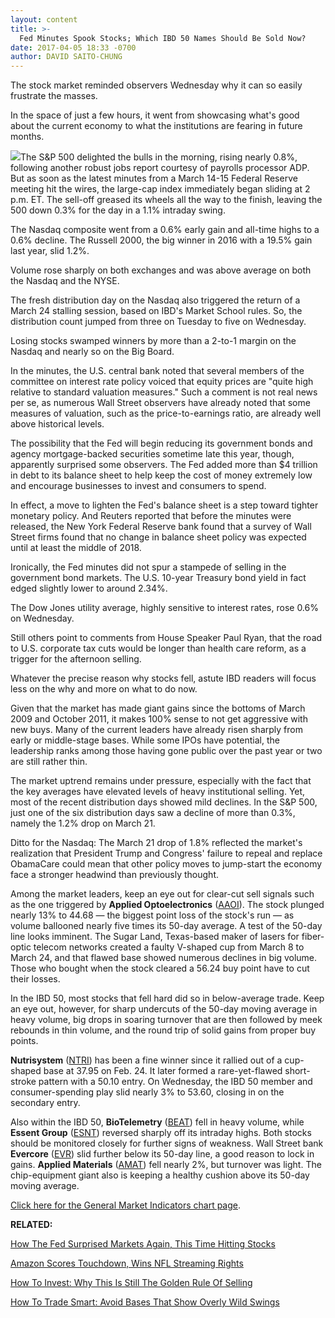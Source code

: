 ```yaml
---
layout: content
title: >-
  Fed Minutes Spook Stocks; Which IBD 50 Names Should Be Sold Now?
date: 2017-04-05 18:33 -0700
author: DAVID SAITO-CHUNG
---
```








The stock market reminded observers Wednesday why it can so easily frustrate the masses.


In the space of just a few hours, it went from showcasing what's good about the current economy to what the institutions are fearing in future months.


![](https://www.investors.com/wp-content/uploads/2017/04/MP040517-184x300.png)The S&P 500 delighted the bulls in the morning, rising nearly 0.8%, following another robust jobs report courtesy of payrolls processor ADP. But as soon as the latest minutes from a March 14-15 Federal Reserve meeting hit the wires, the large-cap index immediately began sliding at 2 p.m. ET. The sell-off greased its wheels all the way to the finish, leaving the 500 down 0.3% for the day in a 1.1% intraday swing.


The Nasdaq composite went from a 0.6% early gain and all-time highs to a 0.6% decline. The Russell 2000, the big winner in 2016 with a 19.5% gain last year, slid 1.2%.


Volume rose sharply on both exchanges and was above average on both the Nasdaq and the NYSE.


The fresh distribution day on the Nasdaq also triggered the return of a March 24 stalling session, based on IBD's Market School rules. So, the distribution count jumped from three on Tuesday to five on Wednesday.


Losing stocks swamped winners by more than a 2-to-1 margin on the Nasdaq and nearly so on the Big Board.


In the minutes, the U.S. central bank noted that several members of the committee on interest rate policy voiced that equity prices are "quite high relative to standard valuation measures." Such a comment is not real news per se, as numerous Wall Street observers have already noted that some measures of valuation, such as the price-to-earnings ratio, are already well above historical levels.


The possibility that the Fed will begin reducing its government bonds and agency mortgage-backed securities sometime late this year, though, apparently surprised some observers. The Fed added more than $4 trillion in debt to its balance sheet to help keep the cost of money extremely low and encourage businesses to invest and consumers to spend.


In effect, a move to lighten the Fed's balance sheet is a step toward tighter monetary policy. And Reuters reported that before the minutes were released, the New York Federal Reserve bank found that a survey of Wall Street firms found that no change in balance sheet policy was expected until at least the middle of 2018.


Ironically, the Fed minutes did not spur a stampede of selling in the government bond markets. The U.S. 10-year Treasury bond yield in fact edged slightly lower to around 2.34%.


The Dow Jones utility average, highly sensitive to interest rates, rose 0.6% on Wednesday.


Still others point to comments from House Speaker Paul Ryan, that the road to U.S. corporate tax cuts would be longer than health care reform, as a trigger for the afternoon selling.


Whatever the precise reason why stocks fell, astute IBD readers will focus less on the why and more on what to do now.


Given that the market has made giant gains since the bottoms of March 2009 and October 2011, it makes 100% sense to not get aggressive with new buys. Many of the current leaders have already risen sharply from early or middle-stage bases. While some IPOs have potential, the leadership ranks among those having gone public over the past year or two are still rather thin.


The market uptrend remains under pressure, especially with the fact that the key averages have elevated levels of heavy institutional selling. Yet, most of the recent distribution days showed mild declines. In the S&P 500, just one of the six distribution days saw a decline of more than 0.3%, namely the 1.2% drop on March 21.


Ditto for the Nasdaq: The March 21 drop of 1.8% reflected the market's realization that President Trump and Congress' failure to repeal and replace ObamaCare could mean that other policy moves to jump-start the economy face a stronger headwind than previously thought.


Among the market leaders, keep an eye out for clear-cut sell signals such as the one triggered by **Applied Optoelectronics** ([AAOI](https://research.investors.com/quote.aspx?symbol=AAOI)). The stock plunged nearly 13% to 44.68 — the biggest point loss of the stock's run — as volume ballooned nearly five times its 50-day average. A test of the 50-day line looks imminent.
The Sugar Land, Texas-based maker of lasers for fiber-optic telecom networks created a faulty V-shaped cup from March 8 to March 24, and that flawed base showed numerous declines in big volume. Those who bought when the stock cleared a 56.24 buy point have to cut their losses.


In the IBD 50, most stocks that fell hard did so in below-average trade. Keep an eye out, however, for sharp undercuts of the 50-day moving average in heavy volume, big drops in soaring turnover that are then followed by meek rebounds in thin volume, and the round trip of solid gains from proper buy points.


**Nutrisystem** ([NTRI](https://research.investors.com/quote.aspx?symbol=NTRI)) has been a fine winner since it rallied out of a cup-shaped base at 37.95 on Feb. 24. It later formed a rare-yet-flawed short-stroke pattern with a 50.10 entry. On Wednesday, the IBD 50 member and consumer-spending play slid nearly 3% to 53.60, closing in on the secondary entry.


Also within the IBD 50, **BioTelemetry** ([BEAT](https://research.investors.com/quote.aspx?symbol=BEAT)) fell in heavy volume, while **Essent Group** ([ESNT](https://research.investors.com/quote.aspx?symbol=ESNT)) reversed sharply off its intraday highs. Both stocks should be monitored closely for further signs of weakness. Wall Street bank **Evercore** ([EVR](https://research.investors.com/quote.aspx?symbol=EVR)) slid further below its 50-day line, a good reason to lock in gains.
**Applied Materials** ([AMAT](https://research.investors.com/quote.aspx?symbol=AMAT)) fell nearly 2%, but turnover was light. The chip-equipment giant also is keeping a healthy cushion above its 50-day moving average.


[Click here for the General Market Indicators chart page](https://www.investors.com/wp-content/uploads/2017/04/IBD0504153400GMI.pdf).


**RELATED:**


[How The Fed Surprised Markets Again, This Time Hitting Stocks](https://www.investors.com/news/economy/stocks-give-back-gains-as-fed-surprises-again/)


[Amazon Scores Touchdown, Wins NFL Streaming Rights](https://www.investors.com/news/technology/amazon-scores-touchdown-wins-nfl-streaming-rights/)


[How To Invest: Why This Is Still The Golden Rule Of Selling](https://www.investors.com/how-to-invest/investors-corner/still-the-no-1-rule-for-stock-investors-always-cut-your-losses-short/)


[How To Trade Smart: Avoid Bases That Show Overly Wild Swings](https://www.investors.com/how-to-invest/investors-corner/avoid-the-flawed-chart-pattern-why-a-wide-swinging-stock-raises-risk/)




